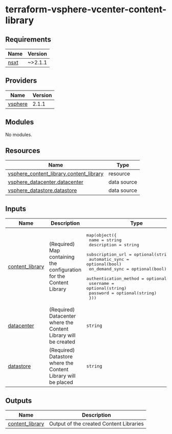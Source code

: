 # terraform-vsphere-vcenter-content-library

<!-- BEGINNING OF PRE-COMMIT-TERRAFORM DOCS HOOK -->
## Requirements

| Name | Version |
|------|---------|
| <a name="requirement_nsxt"></a> [nsxt](#requirement\_nsxt) | ~>2.1.1 |

## Providers

| Name | Version |
|------|---------|
| <a name="provider_vsphere"></a> [vsphere](#provider\_vsphere) | 2.1.1 |

## Modules

No modules.

## Resources

| Name | Type |
|------|------|
| [vsphere_content_library.content_library](https://registry.terraform.io/providers/hashicorp/vsphere/latest/docs/resources/content_library) | resource |
| [vsphere_datacenter.datacenter](https://registry.terraform.io/providers/hashicorp/vsphere/latest/docs/data-sources/datacenter) | data source |
| [vsphere_datastore.datastore](https://registry.terraform.io/providers/hashicorp/vsphere/latest/docs/data-sources/datastore) | data source |

## Inputs

| Name | Description | Type | Default | Required |
|------|-------------|------|---------|:--------:|
| <a name="input_content_library"></a> [content\_library](#input\_content\_library) | (Required) Map containing the configuration for the Content Library | <pre>map(object({<br>    name                  = string<br>    description           = string<br>    subscription_url      = optional(string)<br>    automatic_sync        = optional(bool)<br>    on_demand_sync        = optional(bool)<br>    authentication_method = optional(string)<br>    username              = optional(string)<br>    password              = optional(string)<br>  }))</pre> | n/a | yes |
| <a name="input_datacenter"></a> [datacenter](#input\_datacenter) | (Required) Datacenter where the Content Library will be created | `string` | n/a | yes |
| <a name="input_datastore"></a> [datastore](#input\_datastore) | (Required) Datastore where the Content Library will be placed | `string` | n/a | yes |

## Outputs

| Name | Description |
|------|-------------|
| <a name="output_content_library"></a> [content\_library](#output\_content\_library) | Output of the created Content Libraries |
<!-- END OF PRE-COMMIT-TERRAFORM DOCS HOOK -->
